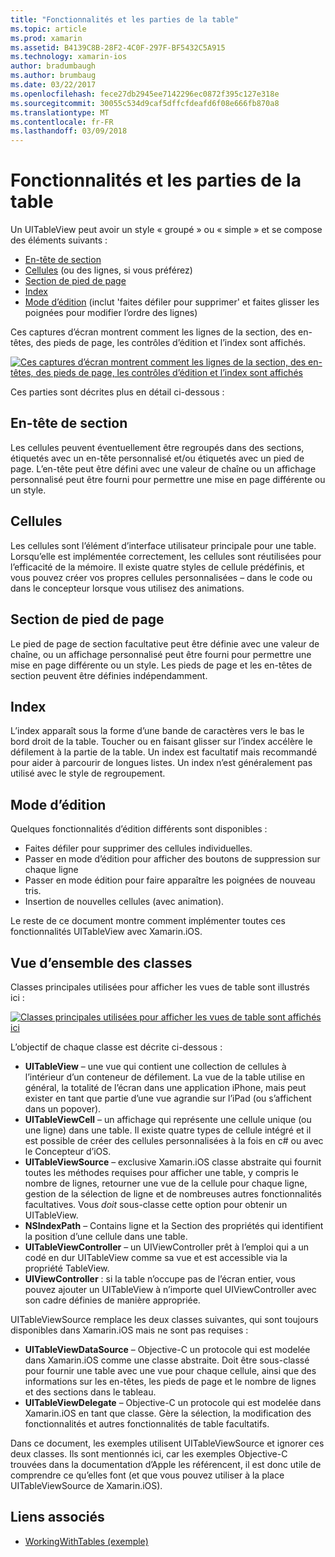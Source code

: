 ```yaml
---
title: "Fonctionnalités et les parties de la table"
ms.topic: article
ms.prod: xamarin
ms.assetid: B4139C8B-28F2-4C0F-297F-BF5432C5A915
ms.technology: xamarin-ios
author: bradumbaugh
ms.author: brumbaug
ms.date: 03/22/2017
ms.openlocfilehash: fece27db2945ee7142296ec0872f395c127e318e
ms.sourcegitcommit: 30055c534d9caf5dffcfdeafd6f08e666fb870a8
ms.translationtype: MT
ms.contentlocale: fr-FR
ms.lasthandoff: 03/09/2018
---
```

# <a name="table-parts-and-functionality"></a>Fonctionnalités et les parties de la table

Un UITableView peut avoir un style « groupé » ou « simple » et se compose des éléments suivants :

-  [En-tête de section](#Section_Header)
-  [Cellules](#Cells) (ou des lignes, si vous préférez)
-  [Section de pied de page](#Section_Footer)
-  [Index](#Index)
-  [Mode d’édition](#Edit_Features) (inclut 'faites défiler pour supprimer' et faites glisser les poignées pour modifier l’ordre des lignes) 

Ces captures d’écran montrent comment les lignes de la section, des en-têtes, des pieds de page, les contrôles d’édition et l’index sont affichés.

 [![](table-parts-and-functionality-images/image1a.png "Ces captures d’écran montrent comment les lignes de la section, des en-têtes, des pieds de page, les contrôles d’édition et l’index sont affichés")](table-parts-and-functionality-images/image1a.png#lightbox)

Ces parties sont décrites plus en détail ci-dessous :

<a name="Section_Header" />

## <a name="section-header"></a>En-tête de section

Les cellules peuvent éventuellement être regroupés dans des sections, étiquetés avec un en-tête personnalisé et/ou étiquetés avec un pied de page. L’en-tête peut être défini avec une valeur de chaîne ou un affichage personnalisé peut être fourni pour permettre une mise en page différente ou un style.

<a name="Cells" />

## <a name="cells"></a>Cellules

Les cellules sont l’élément d’interface utilisateur principale pour une table. Lorsqu’elle est implémentée correctement, les cellules sont réutilisées pour l’efficacité de la mémoire. Il existe quatre styles de cellule prédéfinis, et vous pouvez créer vos propres cellules personnalisées – dans le code ou dans le concepteur lorsque vous utilisez des animations.

<a name="Section_Footer"/>

## <a name="section-footer"></a>Section de pied de page

Le pied de page de section facultative peut être définie avec une valeur de chaîne, ou un affichage personnalisé peut être fourni pour permettre une mise en page différente ou un style. Les pieds de page et les en-têtes de section peuvent être définies indépendamment.

<a name="Index" />

## <a name="index"></a>Index

L’index apparaît sous la forme d’une bande de caractères vers le bas le bord droit de la table.
Toucher ou en faisant glisser sur l’index accélère le défilement à la partie de la table. Un index est facultatif mais recommandé pour aider à parcourir de longues listes. Un index n’est généralement pas utilisé avec le style de regroupement.

<a name="Edit_Features" />

## <a name="editing-mode"></a>Mode d’édition

Quelques fonctionnalités d’édition différents sont disponibles :

- Faites défiler pour supprimer des cellules individuelles.
- Passer en mode d’édition pour afficher des boutons de suppression sur chaque ligne 
- Passer en mode édition pour faire apparaître les poignées de nouveau tris. 
- Insertion de nouvelles cellules (avec animation).

Le reste de ce document montre comment implémenter toutes ces fonctionnalités UITableView avec Xamarin.iOS.


## <a name="classes-overview"></a>Vue d’ensemble des classes

Classes principales utilisées pour afficher les vues de table sont illustrés ici :

[![](table-parts-and-functionality-images/classdiagram.png "Classes principales utilisées pour afficher les vues de table sont affichés ici")](table-parts-and-functionality-images/classdiagram.png#lightbox)

L’objectif de chaque classe est décrite ci-dessous :

- **UITableView** – une vue qui contient une collection de cellules à l’intérieur d’un conteneur de défilement. La vue de la table utilise en général, la totalité de l’écran dans une application iPhone, mais peut exister en tant que partie d’une vue agrandie sur l’iPad (ou s’affichent dans un popover). 
- **UITableViewCell** – un affichage qui représente une cellule unique (ou une ligne) dans une table. Il existe quatre types de cellule intégré et il est possible de créer des cellules personnalisées à la fois en c# ou avec le Concepteur d’iOS. 
- **UITableViewSource** – exclusive Xamarin.iOS classe abstraite qui fournit toutes les méthodes requises pour afficher une table, y compris le nombre de lignes, retourner une vue de la cellule pour chaque ligne, gestion de la sélection de ligne et de nombreuses autres fonctionnalités facultatives. Vous *doit* sous-classe cette option pour obtenir un UITableView. 
- **NSIndexPath** – Contains ligne et la Section des propriétés qui identifient la position d’une cellule dans une table. 
- **UITableViewController** – un UIViewController prêt à l’emploi qui a un codé en dur UITableView comme sa vue et est accessible via la propriété TableView. 
- **UIViewController** : si la table n’occupe pas de l’écran entier, vous pouvez ajouter un UITableView à n’importe quel UIViewController avec son cadre définies de manière appropriée. 

UITableViewSource remplace les deux classes suivantes, qui sont toujours disponibles dans Xamarin.iOS mais ne sont pas requises :

- **UITableViewDataSource** – Objective-C un protocole qui est modelée dans Xamarin.iOS comme une classe abstraite. Doit être sous-classé pour fournir une table avec une vue pour chaque cellule, ainsi que des informations sur les en-têtes, les pieds de page et le nombre de lignes et des sections dans le tableau. 
- **UITableViewDelegate** – Objective-C un protocole qui est modelée dans Xamarin.iOS en tant que classe. Gère la sélection, la modification des fonctionnalités et autres fonctionnalités de table facultatifs. 

Dans ce document, les exemples utilisent UITableViewSource et ignorer ces deux classes. Ils sont mentionnés ici, car les exemples Objective-C trouvées dans la documentation d’Apple les référencent, il est donc utile de comprendre ce qu’elles font (et que vous pouvez utiliser à la place UITableViewSource de Xamarin.iOS).

## <a name="related-links"></a>Liens associés

- [WorkingWithTables (exemple)](https://developer.xamarin.com/samples/monotouch/WorkingWithTables)

